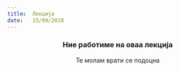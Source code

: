 ```yaml
---
title:  Лекција
date:   15/09/2018
---
```


### <center>Ние работиме на оваа лекција</center>
<center>Те молам врати се подоцна</center>